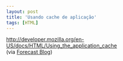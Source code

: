 ```yaml
---
layout: post
title: 'Usando cache de aplicação'
tags: [HTML]
---
```


<http://developer.mozilla.org/en-US/docs/HTML/Using_the_application_cache><br>
(via [Forecast Blog](http://blog.forecast.io/its-not-a-web-app-its-an-app-you-install-from-the-web))
